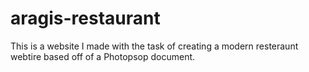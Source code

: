 # aragis-restaurant
This is a website I made with the task of creating a modern resteraunt webtire based off of a Photopsop  document.
